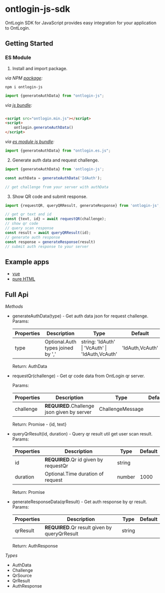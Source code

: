 # ontlogin-js-sdk

OntLogin SDK for JavaScript provides easy integration for your application to OntLogin.

## Getting Started

### ES Module

1. Install and import package.

*via NPM [package](https://npmjs.com/package/ontlogin-js):*

```
npm i ontlogin-js
```

```js
import {generateAuthData} from "ontlogin-js";
```

*via [js bundle](./dist/ontlogin.min.js):*

```html

<script src="ontlogin.min.js"></script>
<script>
    ontlogin.generateAuthData()
</script>
```

*via [es module js bundle](./dist/ontlogin.es.js):*

```js
import {generateAuthData} from "ontlogin.es.js";
```

2. Generate auth data and request challenge.

```js
import {generateAuthData} from 'ontlogin-js';

const authData = generateAuthData('IdAuth');

// get challenge from your server with authData
```

3. Show QR code and submit response.

```js
import {requestQR, queryQRResult, generateResponse} from 'ontlogin-js';

// get qr text and id
const {text, id} = await requestQR(challenge);
// show qr code
// query scan response
const result = await queryQRResult(id);
// generate auth response
const response = generateResponse(result)
// submit auth response to your server
```

## Example apps

- [vue](./example/vue-demo)
- [pure HTML](./example/html-demo)

## Full Api

*Methods*

- generateAuthData(type) - Get auth data json for request challenge.
  Params:

  | Properties | Description                       | Type                                            | Default         |
  | ---------- | --------------------------------- | ----------------------------------------------- | --------------- |
  | type       | Optional.Auth types joined by ',' | string: 'IdAuth' \| 'VcAuth' \| 'IdAuth,VcAuth' | 'IdAuth,VcAuth' |

  Return: AuthData

- requestQr(challenge) - Get qr code data from OntLogin qr server.

  Params:

  | Properties | Description                                 | Type             | Default |
  | ---------- | ------------------------------------------- | ---------------- | ------- |
  | challenge  | **REQUIRED**.Challenge json given by server | ChallengeMessage |         |

  Return: Promise<QrSource> - {id, text}
  
- queryQrResult(id, duration) - Query qr result util get user scan result.
 Params:

  | Properties | Description                           | Type   | Default |
  | ---------- | ------------------------------------- | ------ | ------- |
  | id         | **REQUIRED**.Qr id given by requestQr | string |         |
  | duration   | Optional.Time duration of request     | number | 1000    |
  
  Return: Promise<QrResult>
  
- generateResponseData(qrResult) - Get auth response by qr result.
   Params:

   | Properties | Description                                   | Type   | Default |
   | ---------- | --------------------------------------------- | ------ | ------- |
   | qrResult   | **REQUIRED**.Qr result given by queryQrResult | string |         |

   Return: AuthResponse

*Types*

- AuthData
- Challenge
- QrSource
- QrResult
- AuthResponse
